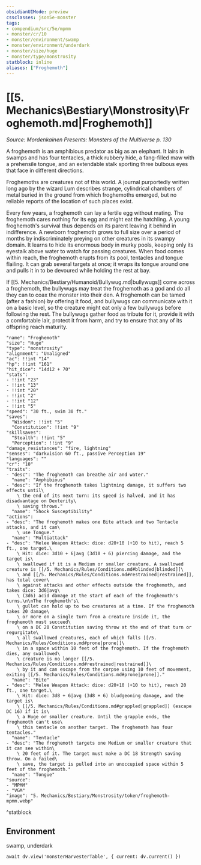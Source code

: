 ```yaml
---
obsidianUIMode: preview
cssclasses: json5e-monster
tags:
- compendium/src/5e/mpmm
- monster/cr/10
- monster/environment/swamp
- monster/environment/underdark
- monster/size/huge
- monster/type/monstrosity
statblock: inline
aliases: ["Froghemoth"]
---
```

# [[5. Mechanics\Bestiary\Monstrosity\Froghemoth.md|Froghemoth]]
*Source: Mordenkainen Presents: Monsters of the Multiverse p. 130*  

A froghemoth is an amphibious predator as big as an elephant. It lairs in swamps and has four tentacles, a thick rubbery hide, a fang-filled maw with a prehensile tongue, and an extendable stalk sporting three bulbous eyes that face in different directions.

Froghemoths are creatures not of this world. A journal purportedly written long ago by the wizard Lum describes strange, cylindrical chambers of metal buried in the ground from which froghemoths emerged, but no reliable reports of the location of such places exist.

Every few years, a froghemoth can lay a fertile egg without mating. The froghemoth cares nothing for its egg and might eat the hatchling. A young froghemoth's survival thus depends on its parent leaving it behind in indifference. A newborn froghemoth grows to full size over a period of months by indiscriminately preying on other creatures in its swampy domain. It learns to hide its enormous body in murky pools, keeping only its eyestalk above water to watch for passing creatures. When food comes within reach, the froghemoth erupts from its pool, tentacles and tongue flailing. It can grab several targets at once; it wraps its tongue around one and pulls it in to be devoured while holding the rest at bay.

If [[5. Mechanics/Bestiary/Humanoid/Bullywug.md|bullywugs]] come across a froghemoth, the bullywugs may treat the froghemoth as a god and do all they can to coax the monster into their den. A froghemoth can be tamed (after a fashion) by offering it food, and bullywugs can communicate with it on a basic level, so the creature might eat only a few bullywugs before following the rest. The bullywugs gather food as tribute for it, provide it with a comfortable lair, protect it from harm, and try to ensure that any of its offspring reach maturity.

```statblock
"name": "Froghemoth"
"size": "Huge"
"type": "monstrosity"
"alignment": "Unaligned"
"ac": !!int "14"
"hp": !!int "161"
"hit_dice": "14d12 + 70"
"stats":
- !!int "23"
- !!int "13"
- !!int "20"
- !!int "2"
- !!int "12"
- !!int "5"
"speed": "30 ft., swim 30 ft."
"saves":
  "Wisdom": !!int "5"
  "Constitution": !!int "9"
"skillsaves":
  "Stealth": !!int "5"
  "Perception": !!int "9"
"damage_resistances": "fire, lightning"
"senses": "darkvision 60 ft., passive Perception 19"
"languages": ""
"cr": "10"
"traits":
- "desc": "The froghemoth can breathe air and water."
  "name": "Amphibious"
- "desc": "If the froghemoth takes lightning damage, it suffers two effects until\
    \ the end of its next turn: its speed is halved, and it has disadvantage on Dexterity\
    \ saving throws."
  "name": "Shock Susceptibility"
"actions":
- "desc": "The froghemoth makes one Bite attack and two Tentacle attacks, and it can\
    \ use Tongue."
  "name": "Multiattack"
- "desc": "Melee Weapon Attack: dice: d20+10 (+10 to hit), reach 5 ft., one target.\
    \ Hit: dice: 3d10 + 6|avg (3d10 + 6) piercing damage, and the target is\
    \ swallowed if it is a Medium or smaller creature. A swallowed creature is [[/5. Mechanics/Rules/Conditions.md#blinded|blinded]]\
    \ and [[/5. Mechanics/Rules/Conditions.md#restrained|restrained]], has total cover\
    \ against attacks and other effects outside the froghemoth, and takes dice: 3d6|avg\
    \ (3d6) acid damage at the start of each of the froghemoth's turns.\n\nThe froghemoth's\
    \ gullet can hold up to two creatures at a time. If the froghemoth takes 20 damage\
    \ or more on a single turn from a creature inside it, the froghemoth must succeed\
    \ on a DC 20 Constitution saving throw at the end of that turn or regurgitate\
    \ all swallowed creatures, each of which falls [[/5. Mechanics/Rules/Conditions.md#prone|prone]]\
    \ in a space within 10 feet of the froghemoth. If the froghemoth dies, any swallowed\
    \ creature is no longer [[/5. Mechanics/Rules/Conditions.md#restrained|restrained]]\
    \ by it and can escape from the corpse using 10 feet of movement, exiting [[/5. Mechanics/Rules/Conditions.md#prone|prone]]."
  "name": "Bite"
- "desc": "Melee Weapon Attack: dice: d20+10 (+10 to hit), reach 20 ft., one target.\
    \ Hit: dice: 3d8 + 6|avg (3d8 + 6) bludgeoning damage, and the target is\
    \ [[/5. Mechanics/Rules/Conditions.md#grappled|grappled]] (escape DC 16) if it is\
    \ a Huge or smaller creature. Until the grapple ends, the froghemoth can't use\
    \ this tentacle on another target. The froghemoth has four tentacles."
  "name": "Tentacle"
- "desc": "The froghemoth targets one Medium or smaller creature that it can see within\
    \ 20 feet of it. The target must make a DC 18 Strength saving throw. On a failed\
    \ save, the target is pulled into an unoccupied space within 5 feet of the froghemoth."
  "name": "Tongue"
"source":
- "MPMM"
- "VGM"
"image": "5. Mechanics/Bestiary/Monstrosity/token/froghemoth-mpmm.webp"
```
^statblock

## Environment

swamp, underdark

```dataviewjs
await dv.view('monsterHarvesterTable', { current: dv.current() })
```